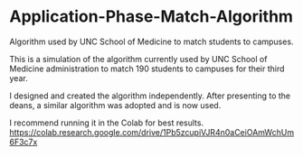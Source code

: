 # Application-Phase-Match-Algorithm
Algorithm used by UNC School of Medicine to match students to campuses.

This is a simulation of the algorithm currently used by UNC School of Medicine administration to match 190 students to campuses for their third year. 

I designed and created the algorithm independently. After presenting to the deans, a similar algorithm was adopted and is now used.

I recommend running it in the Colab for best results.
https://colab.research.google.com/drive/1Pb5zcupiVJR4n0aCeiOAmWchUm6F3c7x
